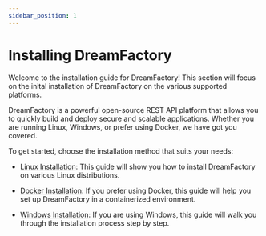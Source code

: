 ```yaml
---
sidebar_position: 1
---
```


# Installing DreamFactory

Welcome to the installation guide for DreamFactory! This section will focus on the inital installation of DreamFactory on the various supported platforms.

DreamFactory is a powerful open-source REST API platform that allows you to quickly build and deploy secure and scalable applications. Whether you are running Linux, Windows, or prefer using Docker, we have got you covered. 

To get started, choose the installation method that suits your needs:

- [Linux Installation](linux-installation.md): This guide will show you how to install DreamFactory on various Linux distributions.

- [Docker Installation](docker-installation.md): If you prefer using Docker, this guide will help you set up DreamFactory in a containerized environment.

- [Windows Installation](windows-installation.md): If you are using Windows, this guide will walk you through the installation process step by step.

